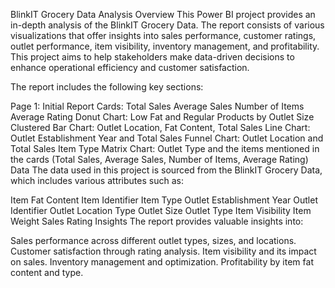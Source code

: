 BlinkIT Grocery Data Analysis
Overview
This Power BI project provides an in-depth analysis of the BlinkIT Grocery Data. The report consists of various visualizations that offer insights into sales performance, customer ratings, outlet performance, item visibility, inventory management, and profitability. This project aims to help stakeholders make data-driven decisions to enhance operational efficiency and customer satisfaction.

The report includes the following key sections:

Page 1: Initial Report
Cards:
Total Sales
Average Sales
Number of Items
Average Rating
Donut Chart:
Low Fat and Regular Products by Outlet Size
Clustered Bar Chart:
Outlet Location, Fat Content, Total Sales
Line Chart:
Outlet Establishment Year and Total Sales
Funnel Chart:
Outlet Location and Total Sales
Item Type
Matrix Chart:
Outlet Type and the items mentioned in the cards (Total Sales, Average Sales, Number of Items, Average Rating)
Data
The data used in this project is sourced from the BlinkIT Grocery Data, which includes various attributes such as:

Item Fat Content
Item Identifier
Item Type
Outlet Establishment Year
Outlet Identifier
Outlet Location Type
Outlet Size
Outlet Type
Item Visibility
Item Weight
Sales
Rating
Insights
The report provides valuable insights into:

Sales performance across different outlet types, sizes, and locations.
Customer satisfaction through rating analysis.
Item visibility and its impact on sales.
Inventory management and optimization.
Profitability by item fat content and type.
